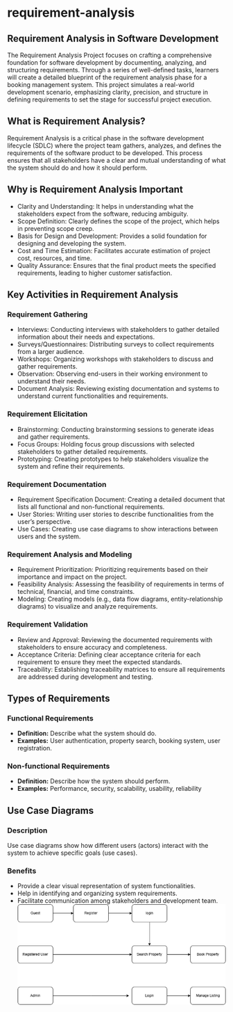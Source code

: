 # requirement-analysis
## Requirement Analysis in Software Development
The Requirement Analysis Project focuses on crafting a comprehensive foundation for software development by documenting, analyzing, and structuring requirements. Through a series of well-defined tasks, learners will create a detailed blueprint of the requirement analysis phase for a booking management system. This project simulates a real-world development scenario, emphasizing clarity, precision, and structure in defining requirements to set the stage for successful project execution.

## What is Requirement Analysis?
Requirement Analysis is a critical phase in the software development lifecycle (SDLC) where the project team gathers, analyzes, and defines the requirements of the software product to be developed. This process ensures that all stakeholders have a clear and mutual understanding of what the system should do and how it should perform.

## Why is Requirement Analysis Important
- Clarity and Understanding: It helps in understanding what the stakeholders expect from the software, reducing ambiguity.
- Scope Definition: Clearly defines the scope of the project, which helps in preventing scope creep.
- Basis for Design and Development: Provides a solid foundation for designing and developing the system.
- Cost and Time Estimation: Facilitates accurate estimation of project cost, resources, and time.
- Quality Assurance: Ensures that the final product meets the specified requirements, leading to higher customer satisfaction.

## Key Activities in Requirement Analysis
### Requirement Gathering
- Interviews: Conducting interviews with stakeholders to gather detailed information about their needs and expectations.
- Surveys/Questionnaires: Distributing surveys to collect requirements from a larger audience.
- Workshops: Organizing workshops with stakeholders to discuss and gather requirements.
- Observation: Observing end-users in their working environment to understand their needs.
- Document Analysis: Reviewing existing documentation and systems to understand current functionalities and requirements.
### Requirement Elicitation
- Brainstorming: Conducting brainstorming sessions to generate ideas and gather requirements.
- Focus Groups: Holding focus group discussions with selected stakeholders to gather detailed requirements.
- Prototyping: Creating prototypes to help stakeholders visualize the system and refine their requirements.
### Requirement Documentation
- Requirement Specification Document: Creating a detailed document that lists all functional and non-functional requirements.
- User Stories: Writing user stories to describe functionalities from the user’s perspective.
- Use Cases: Creating use case diagrams to show interactions between users and the system.
### Requirement Analysis and Modeling
- Requirement Prioritization: Prioritizing requirements based on their importance and impact on the project.
- Feasibility Analysis: Assessing the feasibility of requirements in terms of technical, financial, and time constraints.
- Modeling: Creating models (e.g., data flow diagrams, entity-relationship diagrams) to visualize and analyze requirements.
### Requirement Validation
- Review and Approval: Reviewing the documented requirements with stakeholders to ensure accuracy and completeness.
- Acceptance Criteria: Defining clear acceptance criteria for each requirement to ensure they meet the expected standards.
- Traceability: Establishing traceability matrices to ensure all requirements are addressed during development and testing.

## Types of Requirements
### Functional Requirements
- **Definition:** Describe what the system should do.
- **Examples:** User authentication, property search, booking system, user registration.
### Non-functional Requirements
- **Definition:** Describe how the system should perform.
- **Examples:** Performance, security, scalability, usability, reliability

## Use Case Diagrams
### Description
Use case diagrams show how different users (actors) interact with the system to achieve specific goals (use cases).
### Benefits
- Provide a clear visual representation of system functionalities.
- Help in identifying and organizing system requirements.
- Facilitate communication among stakeholders and development team.
![image alt](https://github.com/kofinyefreh/requirement-analysis/blob/main/alx-booking-uc.png?raw=true)

